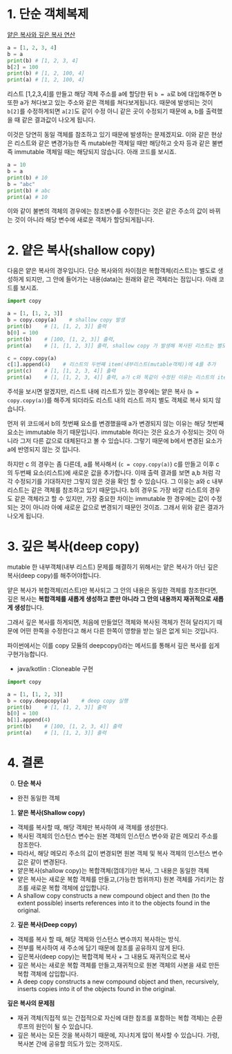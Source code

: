 # 1. 단순 객체복제

[얕은 복사와 깊은 복사 연산](https://docs.python.org/ko/3/library/copy.html)

```python
a = [1, 2, 3, 4]
b = a
print(b) # [1, 2, 3, 4]
b[2] = 100
print(b) # [1, 2, 100, 4]
print(a) # [1, 2, 100, 4]
```

리스트 [1,2,3,4]를 만들고 해당 객체 주소를 a에 할당한 뒤 `b = a`로 b에 대입해주면 b 또한 a가 쳐다보고 있는 주소와 같은 객체를 쳐다보게됩니다. 때문에 발생되는 것이 `b[2]`를 수정하게되면 `a[2]`도 같이 수정 아니 같은 곳이 수정되기 때문에 a, b를 출력했을 때 같은 결과값이 나오게 됩니다.

이것은 당연히 동일 객체를 참조하고 있기 때문에 발생하는 문제겠지요. 이와 같은 현상은 리스트와 같은 변경가능한 즉 mutable한 객체일 때만 해당하고 숫자 등과 같은 불변 즉 immutable 객체일 때는 해당되지 않습니다. 아래 코드를 보시죠.

```python
a = 10
b = a
print(b) # 10
b = "abc"
print(b) # abc
print(a) # 10
```

이와 같이 불변의 객체의 경우에는 참조변수를 수정한다는 것은 같은 주소의 값이 바뀌는 것이 아니라 해당 변수에 새로운 객체가 할당되게됩니다.

# 2. 얕은 복사(shallow copy)

다음은 얕은 복사의 경우입니다. 단순 복사와의 차이점은 복합객체(리스트)는 별도로 생성하게 되지만, 그 안에 들어가는 내용(data)는 원래와 같은 객체라는 점입니다. 아래 코드를 보시죠.

```python
import copy

a = [1, [1, 2, 3]]
b = copy.copy(a)    # shallow copy 발생
print(b)    # [1, [1, 2, 3]] 출력
b[0] = 100
print(b)    # [100, [1, 2, 3]] 출력,
print(a)    # [1, [1, 2, 3]] 출력, shallow copy 가 발생해 복사된 리스트는 별도의 객체이므로 item을 수정하면 복사본만 수정된다. (immutable 객체의 경우)

c = copy.copy(a)
c[1].append(4)    # 리스트의 두번째 item(내부리스트(mutable객체))에 4를 추가
print(c)    # [1, [1, 2, 3, 4]] 출력
print(a)    # [1, [1, 2, 3, 4]] 출력, a가 c와 똑같이 수정된 이유는 리스트의 item 내부의 객체는 동일한 객체이므로 mutable한 리스트를 수정할때는 둘다 값이 변경됨
```

주석을 보시면 알겠지만, 리스트 내에 리스트가 있는 경우에는 얕은 복사 (`b = copy.copy(a)`)를 해주게 되더라도 리스트 내의 리스트 까지 별도 객체로 복사 되지 않습니다.

먼저 위 코드에서 b의 첫번째 요소를 변경했을때 a가 변경되지 않는 이유는 해당 첫번째 요소는 immutable 하기 때문입니다. immutable 하다는 것은 요소가 수정되는 것이 아니라 그저 다른 값으로 대체된다고 볼 수 있습니다. 그렇기 때문에 b에서 변경된 요소가 a에 반영되지 않는 것 입니다.

하지만 c 의 경우는 좀 다른데, a를 복사해서 (`c = copy.copy(a)`) c를 만들고 이후 c의 두번째 요소(리스트)에 새로운 값을 추가합니다. 이때 출력 결과를 보면 a,b 처럼 각각 수정되기를 기대하지만 그렇지 않은 것을 확인 할 수 있습니다. 그 이유는 a와 c 내부 리스트는 같은 객체를 참조하고 있기 때문입니다. b의 경우도 가장 바깥 리스트의 경우도 같은 객체라고 할 수 있지만, 가장 중요한 차이는 immutable 한 경우에는 값이 수정되는 것이 아니라 아예 새로운 값으로 변경되기 때문인 것이죠. 그래서 위와 같은 결과가 나오게 됩니다.

# 3. 깊은 복사(deep copy)

mutable 한 내부객체(내부 리스트) 문제를 해결하기 위해서는 얕은 복사가 아닌 깊은 복사(deep copy)를 해주어야합니다.

얕은 복사가 복합객체(리스트)만 복사되고 그 안의 내용은 동일한 객체를 참조한다면, 깊은 복사는 **복합객체를 새롭게 생성하고 뿐만 아니라 그 안의 내용까지 재귀적으로 새롭게 생성**합니다.

그래서 깊은 복사를 하게되면, 처음에 만들었던 객체와 복사된 객체가 전혀 달라지기 때문에 어떤 한쪽을 수정한다고 해서 다른 한쪽이 영향을 받는 일은 없게 되는 것입니다.

파이썬에서는 이를 copy 모듈의 deepcopy()라는 메서드를 통해서 깊은 복사를 쉽게 구현가능합니다.

- java/kotlin : Cloneable 구현

```python
import copy

a = [1, [1, 2, 3]]
b = copy.deepcopy(a)    # deep copy 실행
print(b)    # [1, [1, 2, 3]] 출력
b[0] = 100
b[1].append(4)
print(b)    # [100, [1, 2, 3, 4]] 출력
print(a)    # [1, [1, 2, 3]] 출력
```

# 4. 결론
0. **단순 복사**
- 완전 동일한 객체
1. **얕은 복사(Shallow copy)**
- 객체를 복사할 때, 해당 객체만 복사하여 새 객체를 생성한다.
- 복사된 객체의 인스턴스 변수는 원본 객체의 인스턴스 변수와 같은 메모리 주소를 참조한다.
- 따라서, 해당 메모리 주소의 값이 변경되면 원본 객체 및 복사 객체의 인스턴스 변수 값은 같이 변경된다.
- 얕은복사(shallow copy)는 복합객체(껍데기)만 복사, 그 내용은 동일한 객체
- 얕은 복사는 새로운 복합 객체를 만들고,(가능한 범위까지) 원본 객체를 가리키는 참조를 새로운 복합 객체에 삽입합니다.
- A shallow copy constructs a new compound object and then (to the extent possible) inserts references into it to the objects found in the original.
2. **깊은 복사(Deep copy)**
- 객체를 복사 할 때, 해당 객체와 인스턴스 변수까지 복사하는 방식.
- 전부를 복사하여 새 주소에 담기 때문에 참조를 공유하지 않게 된다.
- 깊은복사(deep copy)는 복합객체 복사 + 그 내용도 재귀적으로 복사
- 깊은 복사는 새로운 복합 객체를 만들고,재귀적으로 원본 객체의 사본을 새로 만든 복합 객체에 삽입합니다.
- A deep copy constructs a new compound object and then, recursively, inserts copies into it of the objects found in the original.
  
**깊은 복사의 문제점**
- 재귀 객체(직접적 또는 간접적으로 자신에 대한 참조를 포함하는 복합 객체)는 순환 루프의 원인이 될 수 있습니다.
- 깊은 복사는 모든 것을 복사하기 때문에, 지나치게 많이 복사할 수 있습니다. 가령, 복사본 간에 공유할 의도가 있는 것까지도.